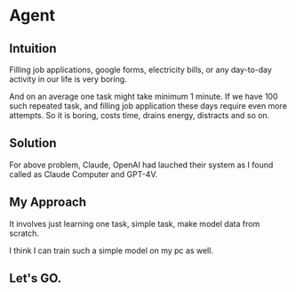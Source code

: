 # Agent

## Intuition
Filling job applications, google forms, electricity bills, or any day-to-day activity in our life is very boring.

And on an average one task might take minimum 1 minute. If we have 100 such repeated task, and filling job application these days 
require even more attempts. So it is boring, costs time, drains energy, distracts and so on.

## Solution
For above problem, Claude, OpenAI had lauched their system as I found called as Claude Computer and GPT-4V.


## My Approach
It involves just learning one task, simple task, make model data from scratch.

I think I can train such a simple model on my pc as well.


## Let's GO.